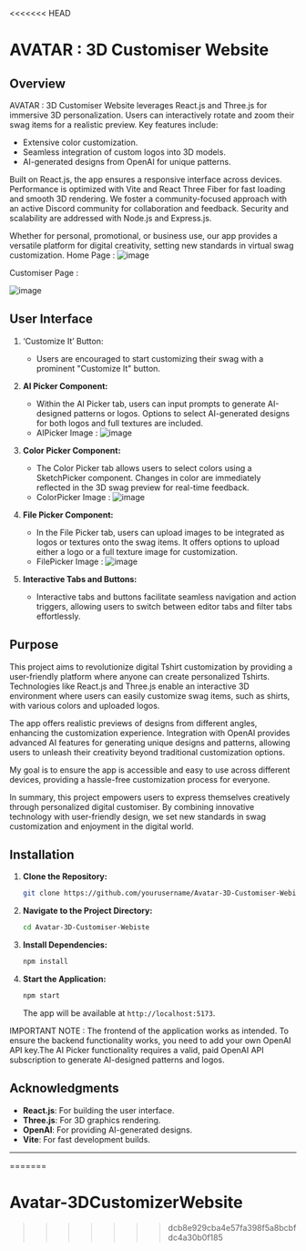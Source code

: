 <<<<<<< HEAD

# AVATAR : 3D Customiser Website

## Overview

AVATAR : 3D Customiser Website leverages React.js and Three.js for immersive 3D personalization. Users can interactively rotate and zoom their swag items for a realistic preview. Key features include:

- Extensive color customization.
- Seamless integration of custom logos into 3D models.
- AI-generated designs from OpenAI for unique patterns.

Built on React.js, the app ensures a responsive interface across devices. Performance is optimized with Vite and React Three Fiber for fast loading and smooth 3D rendering. We foster a community-focused approach with an active Discord community for collaboration and feedback. Security and scalability are addressed with Node.js and Express.js.

Whether for personal, promotional, or business use, our app provides a versatile platform for digital creativity, setting new standards in virtual swag customization.
Home Page : 
![image](https://github.com/user-attachments/assets/bc1b1e0e-f12a-4007-b917-d80407a18a63)

Customiser Page : 

![image](https://github.com/user-attachments/assets/50a32794-ce8f-4bf6-ad34-e15c1eb4f1e4)

## User Interface

1. ‘Customize It’ Button:
   - Users are encouraged to start customizing their swag with a prominent "Customize It" button.

2. **AI Picker Component:**
   - Within the AI Picker tab, users can input prompts to generate AI-designed patterns or logos. Options to select AI-generated designs for both logos and full textures are included.
   - AIPicker Image :
     ![image](https://github.com/user-attachments/assets/351ec115-e614-4f80-84fc-f83bdeb2f892)


3. **Color Picker Component:**
   - The Color Picker tab allows users to select colors using a SketchPicker component. Changes in color are immediately reflected in the 3D swag preview for real-time feedback.
   - ColorPicker Image :
     ![image](https://github.com/user-attachments/assets/4a23643e-4396-4b60-96d2-1273a7d9e513)


4. **File Picker Component:**
   - In the File Picker tab, users can upload images to be integrated as logos or textures onto the swag items. It offers options to upload either a logo or a full texture image for customization.
   - FilePicker Image :
     ![image](https://github.com/user-attachments/assets/213539c1-7eca-4150-8147-736e1eac7316)


5. **Interactive Tabs and Buttons:**
   - Interactive tabs and buttons facilitate seamless navigation and action triggers, allowing users to switch between editor tabs and filter tabs effortlessly.

## Purpose

This project aims to revolutionize digital Tshirt customization by providing a user-friendly platform where anyone can create personalized Tshirts. Technologies like React.js and Three.js enable an interactive 3D environment where users can easily customize swag items, such as shirts, with various colors and uploaded logos. 

The app offers realistic previews of designs from different angles, enhancing the customization experience. Integration with OpenAI provides advanced AI features for generating unique designs and patterns, allowing users to unleash their creativity beyond traditional customization options.

My goal is to ensure the app is accessible and easy to use across different devices, providing a hassle-free customization process for everyone.

In summary, this project empowers users to express themselves creatively through personalized digital customiser. By combining innovative technology with user-friendly design, we set new standards in swag customization and enjoyment in the digital world.

## Installation

1. **Clone the Repository:**
   ```bash
   git clone https://github.com/yourusername/Avatar-3D-Customiser-Webiste.git
   ```

2. **Navigate to the Project Directory:**
   ```bash
   cd Avatar-3D-Customiser-Webiste
   ```

3. **Install Dependencies:**
   ```bash
   npm install
   ```

4. **Start the Application:**
   ```bash
   npm start
   ```

   The app will be available at `http://localhost:5173`.
   
IMPORTANT NOTE : 
The frontend of the application works as intended. To ensure the backend functionality works, you need to add your own OpenAI API key.The AI Picker functionality requires a valid, paid OpenAI API subscription to generate AI-designed patterns and logos.

## Acknowledgments

- **React.js**: For building the user interface.
- **Three.js**: For 3D graphics rendering.
- **OpenAI**: For providing AI-generated designs.
- **Vite**: For fast development builds.

---

=======
# Avatar-3DCustomizerWebsite
>>>>>>> dcb8e929cba4e57fa398f5a8bcbfdc4a30b0f185
